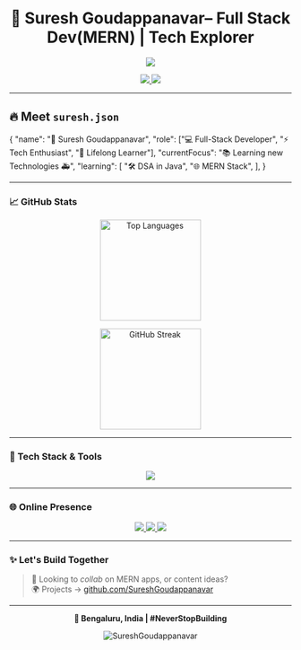 <h1 align="center">🚀 Suresh Goudappanavar– Full Stack Dev(MERN) | Tech Explorer</h1>

<p align="center">
<img src="https://readme-typing-svg.herokuapp.com?font=Fira+Code&size=24&pause=1000&color=6C63FF&center=true&vCenter=true&width=500&lines=Turning+ideas+into+reality+%F0%9F%8C%9F;Learning+something+new+every+day+%F0%9F%93%9A" />



<p align="center">
  <a href="https://www.instagram.com/suresh_g_003/" target="_blank">
    <img src="https://img.shields.io/badge/Instagram-E4405F?style=for-the-badge&logo=instagram&logoColor=white" />
  </a>
  <a href="https://twitter.com/SureshGoud78341" target="_blank">
    <img src="https://img.shields.io/badge/X%20(Twitter)-000000?style=for-the-badge&logo=twitter&logoColor=white" />
  </a>
</p>


---


## 🔥 Meet `suresh.json`
{
  "name": "🚀 Suresh Goudappanavar",
  "role": ["💻 Full-Stack Developer", "⚡ Tech Enthusiast", "🎯 Lifelong Learner"],
  "currentFocus": "📚 Learning new Technologies 🚑",
  "learning": [
    "🛠️ DSA in Java",
    "🌐 MERN Stack",
  ],
}




---


### 📈 GitHub Stats


<p align="center">
  <img src="https://github-readme-stats.vercel.app/api/top-langs/?username=SureshGoudappanavar&layout=compact&theme=radical" alt="Top Languages" height="180"/>
</p>

<p align="center">
  <img src="https://streak-stats.demolab.com/?user=SureshGoudappanavar&theme=radical" alt="GitHub Streak" height="180"/>
</p>




---

### 🧰 Tech Stack & Tools

<p align="center">
  <img src="https://skillicons.dev/icons?i=react,nodejs,express,mongodb,html,css,javascript,python,git,vscode,firebase,java" />
</p>

---

### 🌐 Online Presence

<p align="center">

 <a href="https://www.linkedin.com/in/suresh-goudappanavar-5ba0b0259" target="_blank">
  <img src="https://img.shields.io/badge/LinkedIn-0A66C2?style=for-the-badge&logo=linkedin&logoColor=white" />
</a>

  <a href="https://www.leetcode.com/sureshpg003" target="_blank">
    <img src="https://img.shields.io/badge/LeetCode-FFA116?style=for-the-badge&logo=leetcode&logoColor=black" />
  </a>
  <a href="mailto:sureshpg003@gmail.com">
    <img src="https://img.shields.io/badge/Gmail-EA4335?style=for-the-badge&logo=gmail&logoColor=white" />
  </a>
</p>

---

### ✨ Let's Build Together

> 💬 Looking to *collab* on MERN apps, or content ideas?  
> 🌍 Projects → [github.com/SureshGoudappanavar]([https://github.com/](https://github.com/SureshGoudappanavar))

---

<p align="center"><b>📍 Bengaluru, India | #NeverStopBuilding</b></p>

<p align="center">
  <img src="https://komarev.com/ghpvc/?username=SureshGoudappanavar&label=Profile%20Views&color=blueviolet&style=flat-square" alt="SureshGoudappanavar" />
</p>

